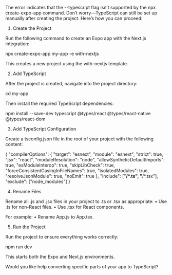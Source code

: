 The error indicates that the --typescript flag isn’t supported by the npx create-expo-app command. Don’t worry—TypeScript can still be set up manually after creating the project. Here’s how you can proceed:

1. Create the Project

Run the following command to create an Expo app with the Next.js integration:

npx create-expo-app my-app -e with-nextjs

This creates a new project using the with-nextjs template.

2. Add TypeScript

After the project is created, navigate into the project directory:

cd my-app

Then install the required TypeScript dependencies:

npm install --save-dev typescript @types/react @types/react-native @types/react-dom

3. Add TypeScript Configuration

Create a tsconfig.json file in the root of your project with the following content:

{
  "compilerOptions": {
    "target": "esnext",
    "module": "esnext",
    "strict": true,
    "jsx": "react",
    "moduleResolution": "node",
    "allowSyntheticDefaultImports": true,
    "esModuleInterop": true,
    "skipLibCheck": true,
    "forceConsistentCasingInFileNames": true,
    "isolatedModules": true,
    "resolveJsonModule": true,
    "noEmit": true
  },
  "include": ["**/*.ts", "**/*.tsx"],
  "exclude": ["node_modules"]
}

4. Rename Files

Rename all .js and .jsx files in your project to .ts or .tsx as appropriate:
	•	Use .ts for non-React files.
	•	Use .tsx for React components.

For example:
	•	Rename App.js to App.tsx.

5. Run the Project

Run the project to ensure everything works correctly:

npm run dev

This starts both the Expo and Next.js environments.

Would you like help converting specific parts of your app to TypeScript?